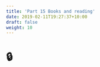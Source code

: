 ```yaml
---
title: 'Part 15 Books and reading'
date: 2019-02-11T19:27:37+10:00
draft: false
weight: 10
---
```


# 🔒


